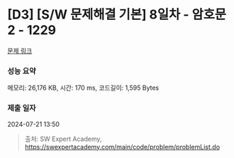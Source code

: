 # [D3] [S/W 문제해결 기본] 8일차 - 암호문2 - 1229 

[문제 링크](https://swexpertacademy.com/main/code/problem/problemDetail.do?contestProbId=AV14yIsqAHYCFAYD) 

### 성능 요약

메모리: 26,176 KB, 시간: 170 ms, 코드길이: 1,595 Bytes

### 제출 일자

2024-07-21 13:50



> 출처: SW Expert Academy, https://swexpertacademy.com/main/code/problem/problemList.do